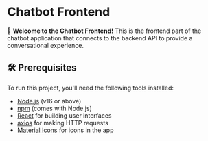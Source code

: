 # Chatbot Frontend

🤖 **Welcome to the Chatbot Frontend!** This is the frontend part of the chatbot application that connects to the backend API to provide a conversational experience.

## 🛠️ Prerequisites

To run this project, you'll need the following tools installed:

- [Node.js](https://nodejs.org/) (v16 or above)
- [npm](https://www.npmjs.com/) (comes with Node.js)
- [React](https://reactjs.org/) for building user interfaces
- [axios](https://www.npmjs.com/package/axios) for making HTTP requests
- [Material Icons](https://fonts.google.com/icons) for icons in the app

